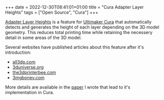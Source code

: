 +++
date = 2022-12-30T08:41:01+01:00
title = "Cura Adapter Layer Heights"
tags = ["Open Source", "Cura"]
+++

[Adapter Layer Heights](https://github.com/Ultimaker/CuraEngine/blob/main/src/settings/AdaptiveLayerHeights.cpp) is a feature for [Ultimaker Cura](https://ultimaker.com/nl/software/ultimaker-cura) that automatically detects and generates the height of each layer depending on the 3D model geometry.
This reduces total printing time while retaining the necessery detail in some areas of the 3D model.

Several websites have published articles about this feature after it's introduction:

* [all3dp.com](https://all3dp.com/2/cura-adaptive-layers-simply-explained/)
* [3duniverse.org](https://3duniverse.org/2018/04/06/ultimaker-cura-adaptive-layers-tutorial/)
* [the3dprinterbee.com](https://the3dprinterbee.com/cura-adaptive-layers/)
* [3mgbonev.com](https://3mgbonev.com/en/2022/05/07/cura-adaptive-layers-simply-explained/)

More details are available in the [paper](./adaptive_layer_heights_v004.pdf) I wrote that lead to it's implementation in Cura.

